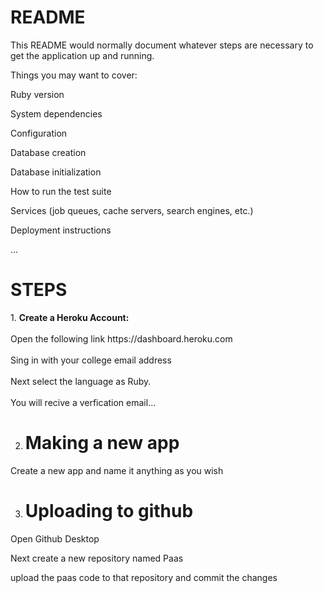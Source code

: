 # README
 
This README would normally document whatever steps are necessary to get the application up and running.

Things you may want to cover:

Ruby version

System dependencies

Configuration

Database creation

Database initialization

How to run the test suite

Services (job queues, cache servers, search engines, etc.)

Deployment instructions

...

<h1>STEPS</h1>
1. <b>Create a Heroku Account:</b> <br></br>
Open the following link https://dashboard.heroku.com<br></br>
Sing in with your college email address <br></br>
Next select the language as Ruby.<br></br>
You will recive a verfication email...

2. <h1><b>Making a new app</b></h1>
<p>Create a new app and name it anything as you wish</p>

3. <h1><b>Uploading to github</b></h1>
<p>Open Github Desktop</p>
<p>Next create a new repository named Paas</p>
<p>upload the paas code to that repository and commit the changes</p>




